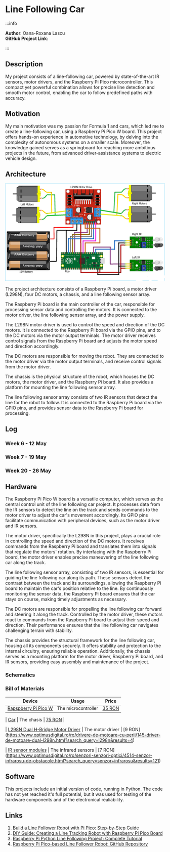 # Line Following Car

:::info 

**Author**: Oana-Roxana Lascu \
**GitHub Project Link**: 

:::

## Description

My project consists of a line-following car, powered by state-of-the-art IR sensors, motor drivers, and the Raspberry Pi Pico microcontroller. This compact yet powerful combination allows for precise line detection and smooth motor control, enabling the car to follow predefined paths with accuracy.

## Motivation

My main motivation was my passion for Formula 1 and cars, which led me to create a line-following car, using a Raspberry Pi Pico W board. This project offers hands-on experience in automotive technology, by delving into the complexity of autonomous systems on a smaller scale. Moreover, the knowledge gained serves as a springboard for reaching more ambitious projects in the future, from advanced driver-assistance systems to electric vehicle design.

## Architecture 

![visual representation](architecture.png)

The project architecture consists of a Raspberry Pi board, a motor driver (L298N), four DC motors, a chassis, and a line following sensor array.

The Raspberry Pi board is the main controller of the car, responsible for processing sensor data and controlling the motors. It is connected to the motor driver, the line following sensor array, and the power supply.

The L298N motor driver is used to control the speed and direction of the DC motors. It is connected to the Raspberry Pi board via the GPIO pins, and to the DC motors via the motor output terminals. The motor driver receives control signals from the Raspberry Pi board and adjusts the motor speed and direction accordingly.

The DC motors are responsible for moving the robot. They are connected to the motor driver via the motor output terminals, and receive control signals from the motor driver.

The chassis is the physical structure of the robot, which houses the DC motors, the motor driver, and the Raspberry Pi board. It also provides a platform for mounting the line following sensor array.

The line following sensor array consists of two IR sensors that detect the line for the robot to follow. It is connected to the Raspberry Pi board via the GPIO pins, and provides sensor data to the Raspberry Pi board for processing.


## Log

### Week 6 - 12 May

### Week 7 - 19 May

### Week 20 - 26 May

## Hardware

The Raspberry Pi Pico W board is a versatile computer, which serves as the central control unit of the line following car project. It processes data from the IR sensors to detect the line on the track and sends commands to the motor driver to adjust the car's movement accordingly. Its GPIO pins facilitate communication with peripheral devices, such as the motor driver and IR sensors.

The motor driver, specifically the L298N in this project, plays a crucial role in controlling the speed and direction of the DC motors. It receives commands from the Raspberry Pi board and translates them into signals that regulate the motors' rotation. By interfacing with the Raspberry Pi board, the motor driver enables precise maneuvering of the line following car along the track.

The line following sensor array, consisting of two IR sensors, is essential for guiding the line following car along its path. These sensors detect the contrast between the track and its surroundings, allowing the Raspberry Pi board to maintain the car's position relative to the line. By continuously monitoring the sensor data, the Raspberry Pi board ensures that the car stays on course, making timely adjustments as necessary.

The DC motors are responsible for propelling the line following car forward and steering it along the track. Controlled by the motor driver, these motors react to commands from the Raspberry Pi board to adjust their speed and direction. Their performance ensures that the line following car navigates challenging terrain with stability.

The chassis provides the structural framework for the line following car, housing all its components securely. It offers stability and protection to the internal circuitry, ensuring reliable operation. Additionally, the chassis serves as a mounting platform for the motor driver, Raspberry Pi board, and IR sensors, providing easy assembly and maintenance of the project.

### Schematics


### Bill of Materials

| Device | Usage | Price |
|--------|--------|-------|
| [Rapspberry Pi Pico W](https://www.raspberrypi.com/documentation/microcontrollers/raspberry-pi-pico.html) | The microcontroller | [35 RON](https://www.optimusdigital.ro/en/raspberry-pi-boards/12394-raspberry-pi-pico-w.html) |

| [Car](https://cdn.ozdisan.com/ETicaret_Dosya/729231_182181.pdf) | The chasis | [75 RON](https://www.sigmanortec.ro/Kit-sasiu-Smart-Car-4WD-p136281803) |

| [L298N Dual H-Bridge Motor Driver](https://components101.com/sites/default/files/component_datasheet/L298N-Motor-Driver-Datasheet.pdf) | The motor driver | [9 RON] (https://www.optimusdigital.ro/ro/drivere-de-motoare-cu-perii/145-driver-de-motoare-dual-l298n.html?search_query=l298n&results=4)

| [IR sensor modules](https://www.circuits-diy.com/hw201-infrared-ir-sensor-module/) | The infrared sensors | [7 RON]
(https://www.optimusdigital.ro/ro/senzori-senzori-optici/4514-senzor-infrarosu-de-obstacole.html?search_query=senzor+infrarosu&results=121)


## Software

This projects include an initial version of code, running in Python. The code has not yet reached it's full potential, but it was used for testing of the hardware components and of the electronical realiability.

## Links

1. [Build a Line Follower Robot with Pi Pico: Step-by-Step Guide](https://www.instructables.com/Line-Follower-Robot-With-Pi-Pico/)
2. [DIY Guide: Creating a Line Tracking Robot with Raspberry Pi Pico Board](https://srituhobby.com/how-to-make-a-line-tracking-robot-with-raspberry-pi-pico-board/)
3. [Raspberry Pi Python Line Following Project: Complete Tutorial](https://projects.raspberrypi.org/en/projects/rpi-python-line-following/2)
4. [Raspberry Pi Pico-based Line Follower Robot: GitHub Repository](https://github.com/devancakra/Raspberry-Pi-Pico-based-Line-Follower-Robot)
